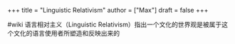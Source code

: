 +++
title = "Linguistic Relativism"
author = ["Max"]
draft = false
+++

\#wiki
语言相对主义（Linguistic Relativism）指出一个文化的世界观是被属于这个文化的语言使用者所塑造和反映出来的

